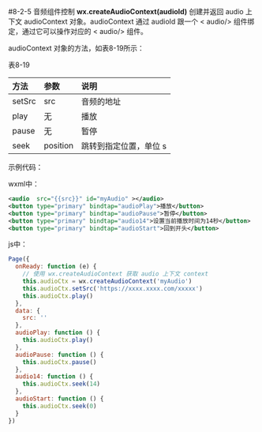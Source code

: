 #8-2-5 音频组件控制
**wx.createAudioContext(audioId)**
创建并返回 audio 上下文 audioContext 对象。audioContext 通过 audioId 跟一个 &lt; audio/> 组件绑定，通过它可以操作对应的 &lt; audio/> 组件。

audioContext 对象的方法，如表8-19所示：

表8-19

| 方法 | 参数 | 说明 |
| :--- | :--- | :--- |
| setSrc | src | 音频的地址 |
| play | 无 | 播放 |
| pause | 无 | 暂停 |
| seek | position | 跳转到指定位置，单位 s |

示例代码：

wxml中：

```xml
<audio  src="{{src}}" id="myAudio" ></audio>
<button type="primary" bindtap="audioPlay">播放</button>
<button type="primary" bindtap="audioPause">暂停</button>
<button type="primary" bindtap="audio14">设置当前播放时间为14秒</button>
<button type="primary" bindtap="audioStart">回到开头</button>
```

js中：

```js
Page({
  onReady: function (e) {
    // 使用 wx.createAudioContext 获取 audio 上下文 context
    this.audioCtx = wx.createAudioContext('myAudio')
    this.audioCtx.setSrc('https://xxxx.xxxx.com/xxxxx')
    this.audioCtx.play()
  },
  data: {
    src: ''
  },
  audioPlay: function () {
    this.audioCtx.play()
  },
  audioPause: function () {
    this.audioCtx.pause()
  },
  audio14: function () {
    this.audioCtx.seek(14)
  },
  audioStart: function () {
    this.audioCtx.seek(0)
  }
})
```

